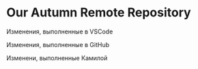 # Our Autumn Remote Repository

Изменения, выполненные в VSCode

Изменения, выполненные в GitHub

Изменени, выполненные Камилой
